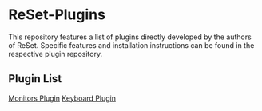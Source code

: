 # ReSet-Plugins

This repository features a list of plugins directly developed by the authors of ReSet.
Specific features and installation instructions can be found in the respective plugin repository.

## Plugin List
[Monitors Plugin](monitors/README.md)
[Keyboard Plugin](keyboard_plugin/README.md)
